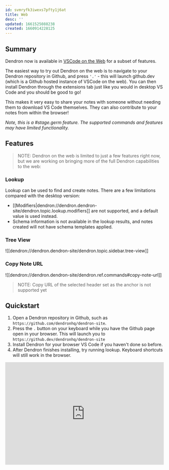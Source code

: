 ```yaml
---
id: svmryfk3iwexs7pfty1j6at
title: Web
desc: ''
updated: 1661525088238
created: 1660914228125
---
```



## Summary

Dendron now is available in [VSCode on the Web](https://code.visualstudio.com/api/extension-guides/web-extensions) for a subset of features.

The easiest way to try out Dendron on the web is to navigate to your Dendron repository in Github, and press `'.'` - this will launch github.dev (which is a Github hosted instance of VSCode on the web). You can then install Dendron through the extensions tab just like you would in desktop VS Code and you should be good to go!

This makes it very easy to share your notes with someone without needing them to download VS Code themselves. They can also contribute to your notes from within the browser!

_Note, this is a #stage.germ feature. The supported commands and features may have limited functionality._

## Features

> NOTE: Dendron on the web is limited to just a few features right now, but we are working on bringing more of the full Dendron capabilities to the web:

### Lookup

Lookup can be used to find and create notes. There are a few limitations compared with the desktop version:
- [[Modifiers|dendron://dendron.dendron-site/dendron.topic.lookup.modifiers]] are not supported, and a default value is used instead.
- Schema information is not available in the lookup results, and notes created will not have schema templates applied.

### Tree View

![[dendron://dendron.dendron-site/dendron.topic.sidebar.tree-view]]

### Copy Note URL

![[dendron://dendron.dendron-site/dendron.ref.commands#copy-note-url]]

> NOTE: Copy URL of the selected header set as the anchor is not supported yet

## Quickstart

1. Open a Dendron repository in Github, such as `https://github.com/dendronhq/dendron-site`.
1. Press the `.` button on your keyboard while you have the Github page open in your browser. This will launch you to `https://github.dev/dendronhq/dendron-site`
1. Install Dendron for your browser VS Code if you haven't done so before. 
1. After Dendron finishes installing, try running lookup. Keyboard shortcuts will still work in the browser.

<div style="position: relative; padding-bottom: 64.5933014354067%; height: 0;"><iframe src="https://www.loom.com/embed/c8e00408f4314174b3014879f243c9f4" frameborder="0" webkitallowfullscreen mozallowfullscreen allowfullscreen style="position: absolute; top: 0; left: 0; width: 100%; height: 100%;"></iframe></div>